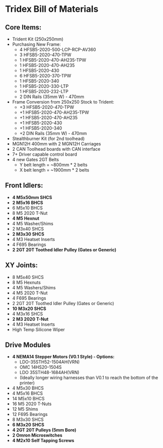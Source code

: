 # Tridex Bill of Materials

## Core Items:

- Trident Kit (250x250mm)
- Purchasing New Frame:
  - 4 HFSB5-2020-500-LCP-RCP-AV360
  - 3 HFSB5-2020-470-TPW
  - 1 HFSB5-2020-470-AH235-TPW
  - 1 HFSB5-2020-470-AH235
  - 1 HFSB5-2020-430
  - 6 HFSB5-2020-370-TPW
  - 1 HFSB5-2020-340
  - 1 HFSB5-2020-330-LTP
  - 1 HFSB5-2020-232-LTP
  - 2 DIN Rails (35mm W) - 470mm
- Frame Conversion from 250x250 Stock to Trident:
  - +3 HFSB5-2020-470-TPW
  - +1 HFSB5-2020-470-AH235-TPW
  - +1 HFSB5-2020-470-AH235
  - +1 HFSB5-2020-430
  - +1 HFSB5-2020-340
  - +2 DIN Rails (35mm W) - 470mm
- Stealthburner Kit (for 2nd toolhead)
- MGN12H 400mm with 2 MGN12H Carriages
- 2 CAN Toolhead boards with CAN interface
- 7+ Driver capable control board
- 4 new Gates 2GT Belts
  - Y belt length = ~800mm * 2 belts
  - X belt length = ~1900mm * 2 belts

## Front Idlers:

- **4 M5x50mm SHCS** 
- **2 M5x16 BHCS**
- 6 M5x10 BHCS
- 8 M5 2020 T-Nut
- **4 M5 Hexnut**
- 4 M5 Washer/Shims
- 2 M3x40 SHCS
- **2 M3x30 SHCS**
- 4 M3 Heatset Inserts
- 4 F695 Bearings
- **2 2GT 20T Toothed Idler Pulley (Gates or Generic)**

## XY Joints:

- 8 M5x40 SHCS
- 8 M5 Hexnuts
- 4 M5 Washers/Shims
- 4 M5 2020 T-Nut
- 4 F695 Bearings
- 2 2GT 20T Toothed Idler Pulley (Gates or Generic)
- **10 M3x20 SHCS**
- 4 M3x16 SHCS
- **2 M3 2020 T-Nut**
- 4 M3 Heatset Inserts
- High Temp Silicone Wiper

## Drive Modules

- **4 NEMA14 Stepper Motors (V0.1 Style) - Options:**
  - LDO-35STH52-1504AH(VRN)
  - OMC 14HS20-1504S
  - LDO 35STH48-1684AH(VRN) 
  - (Ideally longer wiring harnesses than V0.1 to reach the bottom of the printer)
- 4 M5x30 BHCS
- 4 M5x16 BHCS
- 14 M5x10 BHCS
- 16 M5 2020 T-Nuts
- 12 M5 Shims
- 12 F695 Bearings
- 8 M3x30 SHCS
- **6 M3x20 SHCS**
- **4 2GT 20T Pulleys (5mm Bore)**
- **2 Omron Microswitches**
- **4 M2x10 Self Tapping Screws**

## 
